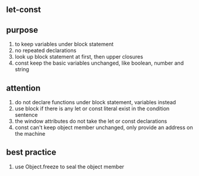 let-const
---

## purpose

1. to keep variables under block statement
2. no repeated declarations
3. look up block statement at first, then upper closures
4. const keep the basic variables unchanged, like boolean, number and string

## attention

1. do not declare functions under block statement, variables instead
2. use block if there is any let or const literal exist in the condition sentence
3. the window attributes do not take the let or const declarations
4. const can't keep object member unchanged, only provide an address on the machine

## best practice

1. use Object.freeze to seal the object member
